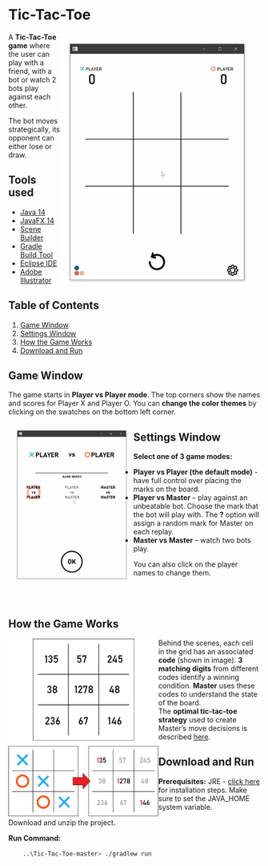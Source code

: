 

# Tic-Tac-Toe

<p align = "right">
  <img src="https://github.com/llisaeva/Tic-Tac-Toe/blob/master/demo_images/TicTacToe-Gameplay.gif" align ="right" alt="animated" width= "400"/>
</p>

A __Tic-Tac-Toe game__ where the user can play with a friend,
with a bot or watch 2 bots play against each other.

The bot moves strategically, its opponent can either lose or draw.

## Tools used
- [Java 14](https://www.oracle.com/java/technologies/javase-downloads.html)
- [JavaFX 14](https://openjfx.io/)
- [Scene Builder](https://gluonhq.com/products/scene-builder/)
- [Gradle Build Tool](https://gradle.org/)
- [Eclipse IDE](https://www.eclipse.org/eclipseide/)
- [Adobe Illustrator](https://www.adobe.com/products/illustrator.html)

## Table of Contents
1. [Game Window](#game-window)
2. [Settings Window](#settings-window)
3. [How the Game Works](#how-the-game-works)
4. [Download and Run](#download-and-run)

## Game Window
The game starts in __Player vs Player mode__. The top corners show the names and scores for Player X and Player O.
You can __change the color themes__ by clicking on the swatches on the bottom left corner.

<p align = "right">
  <img src="https://github.com/llisaeva/Tic-Tac-Toe/blob/master/demo_images/TicTacToe-Options.gif" align ="left" alt="animated" width= "250"/>
</p>

## Settings Window
__Select one of 3 game modes:__
- __Player vs Player (the default mode)__ - have full control over placing the marks on the board.
- __Player vs Master__ – play against an unbeatable bot. Choose the mark that the bot will play with. The __?__ option will assign a random mark for Master on each replay.
- __Master vs Master__ – watch two bots play.

You can also click on the player names to change them. <br><br><br><br>

## How the Game Works
<p align = "right">
  <img src="https://github.com/llisaeva/Tic-Tac-Toe/blob/master/demo_images/TicTacToeExplanation.png" align ="left" width= "300"/>
</p>

Behind the scenes, each cell in the grid has an associated __code__ (shown in image). __3 matching digits__ from different codes identify a winning condition.
__Master__ uses these codes to understand the state of the board. <br>
The __optimal tic-tac-toe strategy__ used to create Master’s move decisions is described [here](https://en.wikipedia.org/wiki/Tic-tac-toe).

## Download and Run
__Prerequisites:__ 
JRE - [click here](https://docs.oracle.com/goldengate/1212/gg-winux/GDRAD/java.htm#BGBFJHAB) for installation steps.
Make sure to set the JAVA_HOME system variable.

Download and unzip the project.

__Run Command:__

```bash
    ..\Tic-Tac-Toe-master> ./gradlew run
```
